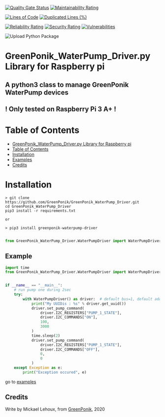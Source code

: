 [![Quality Gate Status](https://sonarcloud.io/api/project_badges/measure?project=GreenPonik_GreenPonik_WaterPump_Driver&metric=alert_status)](https://sonarcloud.io/dashboard?id=GreenPonik_GreenPonik_WaterPump_Driver)
[![Maintainability Rating](https://sonarcloud.io/api/project_badges/measure?project=GreenPonik_GreenPonik_WaterPump_Driver&metric=sqale_rating)](https://sonarcloud.io/dashboard?id=GreenPonik_GreenPonik_WaterPump_Driver)

[![Lines of Code](https://sonarcloud.io/api/project_badges/measure?project=GreenPonik_GreenPonik_WaterPump_Driver&metric=ncloc)](https://sonarcloud.io/dashboard?id=GreenPonik_GreenPonik_WaterPump_Driver)
[![Duplicated Lines (%)](https://sonarcloud.io/api/project_badges/measure?project=GreenPonik_GreenPonik_WaterPump_Driver&metric=duplicated_lines_density)](https://sonarcloud.io/dashboard?id=GreenPonik_GreenPonik_WaterPump_Driver)

[![Reliability Rating](https://sonarcloud.io/api/project_badges/measure?project=GreenPonik_GreenPonik_WaterPump_Driver&metric=reliability_rating)](https://sonarcloud.io/dashboard?id=GreenPonik_GreenPonik_WaterPump_Driver)
[![Security Rating](https://sonarcloud.io/api/project_badges/measure?project=GreenPonik_GreenPonik_WaterPump_Driver&metric=security_rating)](https://sonarcloud.io/dashboard?id=GreenPonik_GreenPonik_WaterPump_Driver)
[![Vulnerabilities](https://sonarcloud.io/api/project_badges/measure?project=GreenPonik_GreenPonik_WaterPump_Driver&metric=vulnerabilities)](https://sonarcloud.io/dashboard?id=GreenPonik_GreenPonik_WaterPump_Driver)


![Upload Python Package](https://github.com/GreenPonik/GreenPonik_WaterPump_Driver/workflows/Upload%20Python%20Package/badge.svg?event=release)
<!-- [![Documentation](https://github.com/GreenPonik/GreenPonik_WaterPump_Driver/blob/master/assets/doxygen_badge.svg)](https://github.com/GreenPonik/GreenPonik_WaterPump_Driver/docs/index.html) -->

# GreenPonik_WaterPump_Driver.py Library for Raspberry pi
## A python3 class to manage GreenPonik WaterPump devices<br>

## ! Only tested on Raspberry Pi 3 A+ !<br>

# Table of Contents

- [GreenPonik_WaterPump_Driver.py Library for Raspberry pi](#GreenPonikWaterPumpDriverpy-library-for-raspberry-pi)
- [Table of Contents](#table-of-contents)
- [Installation](#installation)
- [Examples](#examples)
- [Credits](#credits)


# Installation
```shell
> git clone https://github.com/GreenPonik/GreenPonik_WaterPump_Driver.git
cd GreenPonik_WaterPump_Driver
pip3 install -r requirements.txt

or 

> pip3 install greenponik-waterpump-driver
```
```Python

from GreenPonik_WaterPump_Driver.WaterPumpDriver import WaterPumpDriver
```

## Example
```Python
import time
from GreenPonik_WaterPump_Driver.WaterPumpDriver import WaterPumpDriver


if __name__ == "__main__":
    # run pump one during 2sec
    try:
        with WaterPumpDriver() as driver:  # default bus=1, default address=0x01
            print("My UUIDis : %s" % driver.get_uuid())
            driver.set_pump_command(
                driver.I2C_REGISTERS["PUMP_1_STATE"],
                driver.I2C_COMMANDS["ON"],
                100,
                3000
            )
            time.sleep(2)
            driver.set_pump_command(
                driver.I2C_REGISTERS["PUMP_1_STATE"],
                driver.I2C_COMMANDS["OFF"],
                0,
                0
            )
    except Exception as e:
        print("Exception occured", e)

```
go to [examples](examples/waterpump_driver.py)

## Credits
Write by Mickael Lehoux, from [GreenPonik](https://www.greenponik.com), 2020